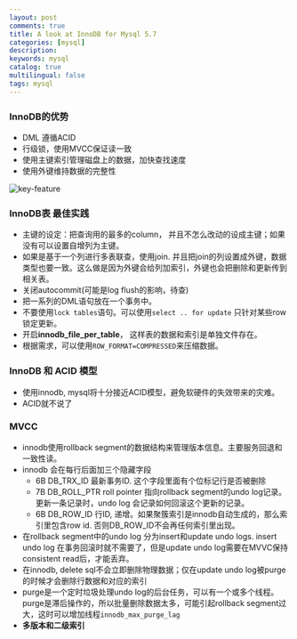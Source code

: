 ```yaml
---
layout: post
comments: true
title: A look at InnoDB for Mysql 5.7
categories: [mysql]
description: 
keywords: mysql
catalog: true
multilingual: false
tags: mysql
---
```


### InnoDB的优势
- DML 遵循ACID
- 行级锁，使用MVCC保证读一致
- 使用主键索引管理磁盘上的数据，加快查找速度
- 使用外键维持数据的完整性

![key-feature](https://s3.ap-southeast-1.amazonaws.com/kopei-public/innodbHigh-level+Overview.png)

### InnoDB表 最佳实践
- 主键的设定：把查询用的最多的column， 并且不怎么改动的设成主键；如果没有可以设置自增列为主键。
- 如果是基于一个列进行多表联查，使用join. 并且把join的列设置成外键，数据类型也要一致。这么做是因为外键会给列加索引，外键也会把删除和更新传到相关表。
- 关闭autocommit(可能是log flush的影响，待查)
- 把一系列的DML语句放在一个事务中。
- 不要使用`lock tables`语句。可以使用`select .. for update` 只针对某些row锁定更新。
- 开启**innodb_file_per_table**， 这样表的数据和索引是单独文件存在。
- 根据需求，可以使用`ROW_FORMAT=COMPRESSED`来压缩数据。

### InnoDB 和 ACID 模型
- 使用innodb, mysql将十分接近ACID模型，避免软硬件的失效带来的灾难。
- ACID就不说了

### MVCC
- innodb使用rollback segment的数据结构来管理版本信息。主要服务回退和一致性读。
- innodb 会在每行后面加三个隐藏字段
    - 6B DB_TRX_ID 最新事务ID. 这个字段里面有个位标记行是否被删除
    - 7B DB_ROLL_PTR roll pointer 指向rollback segment的undo log记录。 更新一条记录时，undo log 会记录如何回滚这个更新的记录。
    - 6B DB_ROW_ID 行ID, 递增。如果聚簇索引是innodb自动生成的，那么索引里包含row id. 否则DB_ROW_ID不会再任何索引里出现。
- 在rollback segment中的undo log 分为insert和update undo logs. insert undo log 在事务回滚时就不需要了，但是update undo log需要在MVVC保持consistent read后，才能丢弃。    
- 在innodb, delete sql不会立即删除物理数据；仅在update undo log被purge的时候才会删除行数据和对应的索引
- purge是一个定时垃圾处理undo log的后台任务，可以有一个或多个线程。purge是滞后操作的，所以批量删除数据太多，可能引起rollback segment过大，这时可以增加线程`innodb_max_purge_lag`
- **多版本和二级索引**
    